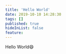 ```yaml
---
title: 'Hello World'
date: 2019-10-10 14:28:30
tags: []
published: true
hideInList: false
feature: 
---
```

Hello World😄
